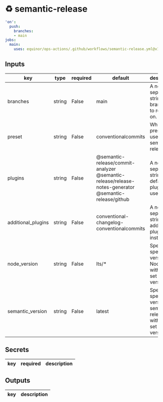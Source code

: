 # ♻ semantic-release

```yaml
'on':
  push:
    branches:
    - main
jobs:
  main:
    uses: equinor/ops-actions/.github/workflows/semantic-release.yml@v10.0.0

```

## Inputs

key | type | required | default | description
--- | --- | --- | --- | ---
branches | string | False | main | A newline-separated string of branches to release on.
preset | string | False | conventionalcommits | Which preset to use for semantic-release.
plugins | string | False | @semantic-release/commit-analyzer<br>@semantic-release/release-notes-generator<br>@semantic-release/github | A newline-separated string of default plugins to use.
additional_plugins | string | False | conventional-changelog-conventionalcommits | A newline-separated string of additional plugins to install.
node_version | string | False | lts/* | Specify specific version of Node.js, with default set to latest version.
semantic_version | string | False | latest | Specify specific version of semantic-release, with default set to latest version.

## Secrets

key | required | description
--- | --- | ---

## Outputs

key | description
--- | ---
